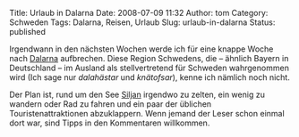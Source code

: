 Title: Urlaub in Dalarna
Date: 2008-07-09 11:32
Author: tom
Category: Schweden
Tags: Dalarna, Reisen, Urlaub
Slug: urlaub-in-dalarna
Status: published

Irgendwann in den nächsten Wochen werde ich für eine knappe Woche nach
[Dalarna](http://de.wikipedia.org/wiki/Dalarna) aufbrechen. Diese Region
Schwedens, die – ähnlich Bayern in Deutschland – im Ausland als
stellvertretend für Schweden wahrgenommen wird (Ich sage nur
*dalahästar* und *knätofsar*), kenne ich nämlich noch nicht.

Der Plan ist, rund um den See
[Siljan](http://de.wikipedia.org/wiki/Siljan) irgendwo zu zelten, ein
wenig zu wandern oder Rad zu fahren und ein paar der üblichen
Touristenattraktionen abzuklappern. Wenn jemand der Leser schon einmal
dort war, sind Tipps in den Kommentaren willkommen.

